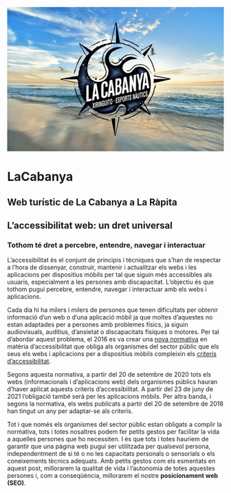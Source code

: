 <img src="../images/LogoPlatja.webp">

# LaCabanya

## Web turístic de La Cabanya a La Ràpita

## L’accessibilitat web: un dret universal

### Tothom té dret a percebre, entendre, navegar i interactuar

L’accessibilitat és el conjunt de principis i tècniques que s’han de respectar a l’hora de dissenyar, construir, mantenir i actualitzar els webs i les aplicacions per dispositius mòbils per tal que siguin més accessibles als usuaris, especialment a les persones amb discapacitat. L’objectiu és que tothom pugui percebre, entendre, navegar i interactuar amb els webs i aplicacions.

Cada dia hi ha milers i milers de persones que tenen dificultats per obtenir informació d’un web o d’una aplicació mòbil ja que moltes d’aquestes no estan adaptades per a persones amb problemes físics, ja siguin audiovisuals, auditius, d’ansietat o discapacitats físiques o motores. Per tal d’abordar aquest problema, el 2016 es va crear una <a href="https://www.boe.es/diario_boe/txt.php?id=BOE-A-2018-12699">nova normativa</a> en matèria d’accessibilitat que obliga als organismes del sector públic que els seus els webs i aplicacions per a dispositius mòbils compleixin els <a href="http://accesibilidadweb.dlsi.ua.es/?menu=criterios-2.0">criteris d’accessibilitat</a>.

Segons aquesta normativa, a partir del 20 de setembre de 2020 tots els webs (informacionals i d’aplicacions web) dels organismes públics hauran d’haver aplicat aquests criteris d’accessibilitat. A partir del 23 de juny de 2021 l’obligació també serà per les aplicacions mòbils. Per altra banda, i segons la normativa, els webs publicats a partir del 20 de setembre de 2018 han tingut un any per adaptar-se als criteris.

Tot i que només els organismes del sector públic estan obligats a complir la normativa, tots i totes nosaltres podem fer petits gestos per facilitar la vida a aquelles persones que ho necessiten. I és que tots i totes hauríem de garantir que una pàgina web pugui ser utilitzada per qualsevol persona, independentment de si té o no les capacitats personals o sensorials o els coneixements tècnics adequats. Amb petits gestos com els esmentats en aquest post, millorarem la qualitat de vida i l’autonomia de totes aquestes persones i, com a conseqüència, millorarem el nostre <b>posicionament web (SEO)</b>.